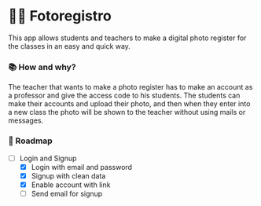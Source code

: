 # 🧑‍🏫 Fotoregistro
This app allows students and teachers to make a digital photo register for the classes in an easy and quick way.

### 📚 How and why?
The teacher that wants to make a photo register has to make an account as a professor and give the access code to his students. The students can make their accounts and upload their photo, and then when they enter into a new class the photo will be shown to the teacher without using mails or messages.

### 🚀 Roadmap
- [ ] Login and Signup
    - [X] Login with email and password
    - [X] Signup with clean data
    - [X] Enable account with link
    - [ ] Send email for signup